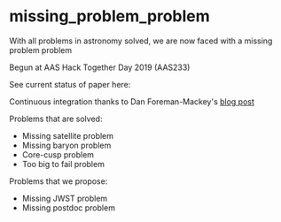 # missing_problem_problem
With all problems in astronomy solved, we are now faced with a missing problem problem

Begun at AAS Hack Together Day 2019 (AAS233)

See current status of paper here:

Continuous integration thanks to Dan Foreman-Mackey's [blog post](https://dfm.io/posts/travis-latex/)

Problems that are solved:
* Missing satellite problem
* Missing baryon problem
* Core-cusp problem
* Too big to fail problem

Problems that we propose:
* Missing JWST problem
* Missing postdoc problem
